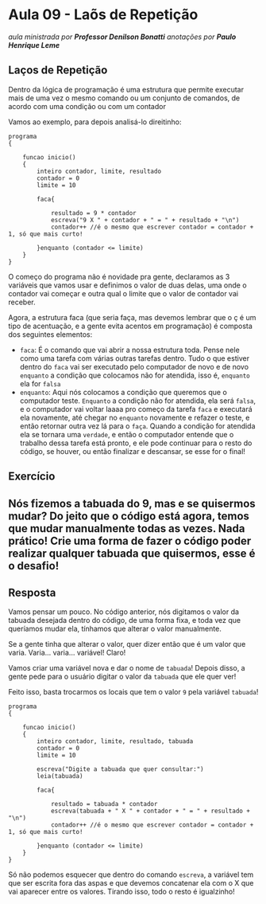 # Aula 09 - Laõs de Repetição

_aula ministrada por **Professor Denilson Bonatti**_
_anotações por **Paulo Henrique Leme**_

## Laços de Repetição

Dentro da lógica de programação é uma estrutura que permite executar mais de uma vez o mesmo comando ou um conjunto de comandos, de acordo com uma condição ou com um contador

Vamos ao exemplo, para depois analisá-lo direitinho:

```
programa
{

	funcao inicio()
	{
		inteiro contador, limite, resultado
		contador = 0
		limite = 10

		faca{

			resultado = 9 * contador
			escreva("9 X " + contador + " = " + resultado + "\n")
			contador++ //é o mesmo que escrever contador = contador + 1, só que mais curto!

		}enquanto (contador <= limite)
	}
}

```

O começo do programa não é novidade pra gente, declaramos as 3 variáveis que vamos usar e definimos o valor de duas delas, uma onde o contador vai começar e outra qual o limite que o valor de contador vai receber.

Agora, a estrutura faca (que seria faça, mas devemos lembrar que o ç é um tipo de acentuação, e a gente evita acentos em programação) é composta dos seguintes elementos:

* `faca`: É o comando que vai abrir a nossa estrutura toda. Pense nele como uma tarefa com várias outras tarefas dentro. Tudo o que estiver dentro do `faca` vai ser executado pelo computador de novo e de novo `enquanto` a condição que colocamos não for atendida, isso é, `enquanto` ela for `falsa`
* `enquanto`: Aqui nós colocamos a condição que queremos que o computador teste. `Enquanto` a condição não for atendida, ela será `falsa`, e o computador vai voltar laaaa pro começo da tarefa `faca` e executará ela novamente, até chegar no `enquanto` novamente e refazer o teste, e então retornar outra vez lá para o `faça`. Quando a condição for atendida ela se tornara uma `verdade`, e então o computador entende que o trabalho dessa tarefa está pronto, e ele pode continuar para o resto do código, se houver, ou então finalizar e descansar, se esse for o final!

## Exercício

Nós fizemos a tabuada do 9, mas e se quisermos mudar? Do jeito que o código está agora, temos que mudar manualmente todas as vezes. Nada prático! Crie uma forma de fazer o código poder realizar qualquer tabuada que quisermos, esse é o desafio!
---

## Resposta

Vamos pensar um pouco.
No código anterior, nós digitamos o valor da tabuada desejada dentro do código, de uma forma fixa, e toda vez que queríamos mudar ela, tínhamos que alterar o valor manualmente.

Se a gente tinha que alterar o valor, quer dizer então que é um valor que varia. Varia... varia... variável! Claro!

Vamos criar uma variável nova e dar o nome de `tabuada`! Depois disso, a gente pede para o usuário digitar o valor da `tabuada` que ele quer ver!

Feito isso, basta trocarmos os locais que tem o valor `9` pela variável `tabuada`!

```
programa
{

	funcao inicio()
	{
		inteiro contador, limite, resultado, tabuada
		contador = 0
		limite = 10

		escreva("Digite a tabuada que quer consultar:")
		leia(tabuada)

		faca{

			resultado = tabuada * contador
			escreva(tabuada + " X " + contador + " = " + resultado + "\n")
			contador++ //é o mesmo que escrever contador = contador + 1, só que mais curto!

		}enquanto (contador <= limite)
	}
}
```

Só não podemos esquecer que dentro do comando `escreva`, a variável tem que ser escrita fora das aspas e que devemos concatenar ela com o X que vai aparecer entre os valores. Tirando isso, todo o resto é igualzinho!
